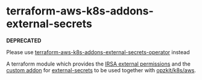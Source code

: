 # terraform-aws-k8s-addons-external-secrets

**DEPRECATED**

Please use [terraform-aws-k8s-addons-external-secrets-operator](https://github.com/opzkit/terraform-aws-k8s-addons-external-secrets-operator) instead



A terraform module which provides
the [IRSA external permissions](https://kops.sigs.k8s.io/cluster_spec/#service-account-issuer-discovery-and-aws-iam-roles-for-service-accounts-irsa)
and the [custom addon](https://kops.sigs.k8s.io/addons/#custom-addons)
for [external-secrets](https://github.com/external-secrets/kubernetes-external-secrets) to be used together
with [opzkit/k8s/aws](https://registry.terraform.io/modules/opzkit/k8s/aws/latest).


